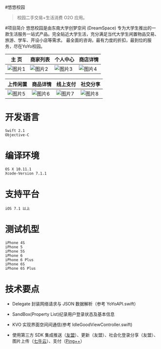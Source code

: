 #悠悠校园

> 校园二手交易+生活消费 O2O 应用。

#项目简介
悠悠校园是由东南大学创梦空间 (DreamSpace) 专为大学生推出的一款生活服务一站式产品。完全贴近大学生活，充分满足当代大学生闲置物品交易、旅游、学车、开设小店等需求。
最全面的咨询，最有力度的折扣，最到位的服务，尽在YoYo校园。

主 页|商家列表|个人中心|商店详情
------------ | ------------- | ------------| ------------
![图片1][1]|![图片2][2]|![图片3][3]|![图片4][4]

上传闲置|商品详情|线上支付|社交分享
------------ | ------------- | ------------| ------------
![图片5][5]|![图片6][6]|![图片7][7]|![图片8][8]
# 开发语言
    Swift 2.1
    Objective-C
# 编译环境
    OS X 10.11.1
    Xcode-Version 7.1.1
# 支持平台
	iOS 7.1 以上
# 测试机型
	iPhone 4S
	iPhone 5
	iPhone 5S
	iPhone 6
	iPhone 6 Plus
	iPhone 6S
	iPhone 6S Plus
# 技术要点
- Delegate 封装网络请求与 JSON 数据解析（参考 YoYoAPI.swift）
- SandBox(Property List)纪录用户登录状态及基本信息
- KVO 实现界面空间间通信(参考 IdleGoodViewController.swift)
- 使用第三方 SDK 集成推送（[友盟](http://www.umeng.com/)）、更新（友盟）、社会化登录分享（友盟）、图片上传（[七牛云](http://developer.qiniu.com/)）、支付（[Ping++](https://www.pingxx.com/)）

  [1]: http://ww2.sinaimg.cn/large/005tGCqhjw1f1orazgut6j30ku112n1u.jpg
  [2]: http://ww2.sinaimg.cn/large/005tGCqhjw1f1orbbdcimj30ku11275z.jpg
  [3]: http://ww3.sinaimg.cn/large/005tGCqhjw1f1orbixj9kj30ku112gnv.jpg
  [4]:http://ww4.sinaimg.cn/large/005tGCqhjw1f1orbqkueej30ku11240o.jpg
  [5]:http://ww3.sinaimg.cn/large/005tGCqhjw1f1orbxl930j30ku112abi.jpg
  [6]:http://ww4.sinaimg.cn/large/005tGCqhjw1f1orc3okuaj30ku112tcl.jpg
  [7]:http://ww3.sinaimg.cn/large/005tGCqhjw1f1orcbd9kwj30ku112763.jpg
  [8]:http://ww2.sinaimg.cn/large/005tGCqhjw1f1orchdi2gj30ku112jta.jpg
